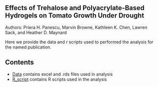## **Effects of Trehalose and Polyacrylate-Based Hydrogels on Tomato Growth Under Drought**

Authors: Priera H. Panescu, Marvin Browne, Kathleen K. Chen, Lawren Sack, and Heather D. Maynard

Here we provide the data and r scripts used to performed the analysis for the named publication. 

## **Contents**

* [Data](data/) contains excel and .rds  files used in analysis
* [R_script](r_script/) contains R scripts used in the analysis
